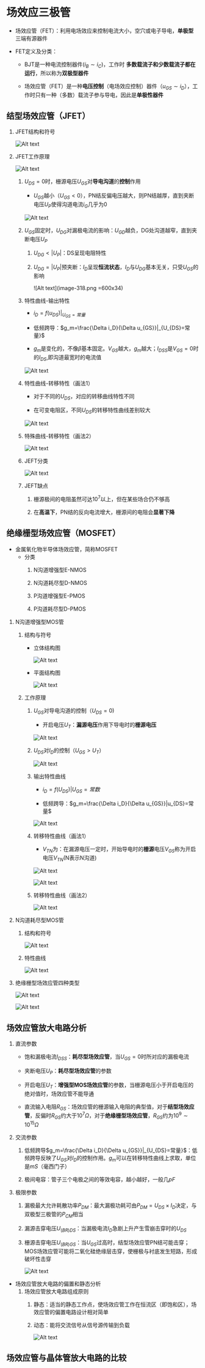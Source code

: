 # 场效应三极管
* 场效应管（FET）：利用电场效应来控制电流大小，空穴或电子导电，**单极型**三端有源器件

* FET定义及分类：
    * BJT是一种电流控制器件($i_B \sim i_C$)，工作时 **多数载流子和少数载流子都在运行**，所以称为**双极型器件**

    * 场效应管（FET）是一种**电压控制**（电场效应控制）器件（$u_{GS}\sim i_D$），工作时只有一种（多数）载流子参与导电，因此是**单极性器件**

## 结型场效应管（JFET）
1. JFET结构和符号

    ![Alt text](image-300.png)

2. JFET工作原理

    ![Alt text](image-301.png)

    1. $U_{DS}=0$时，栅源电压$U_{GS}$对**导电沟道**的**控制**作用
        * $U_{GS}$越小（$U_{GS}<0$），PN结反偏电压越大，则PN结越厚，直到夹断电压$U_{P}$使得沟道电流$i_G$几乎为0

        ![Alt text](image-121.png)

    2. $U_{GS}$固定时，$U_{DG}$对漏极电流的影响：$U_{GD}$越负，DG处沟道越窄，直到夹断电压$U_P$
        1. $U_{DG}<|U_P|$：DS呈现电阻特性
     
        2. $U_{DG}=|U_P|$预夹断：$I_D$呈现**恒流状态**，$I_D$与$U_{DG}$基本无关，只受$U_{GS}$的影响    
        
            ![Alt text](image-318.png =600x34)

    3. 特性曲线-输出特性
        * $i_D=f(u_{DS})|_{U_{GS}=常量}$

        * 低频跨导：$g_m=\frac{\Delta i_D}{\Delta u_{GS}}|_{U_{DS}=常量}$

        * $g_m$是变化的，不像$\beta$基本固定。$V_{GS}$越大，$g_m$越大；$I_{DSS}$是$V_{GS}=0$时的$I_{DS}$,即沟道最宽时的电流值

        ![Alt text](image-319.png) 

    4. 特性曲线-转移特性（画法1）
        * 对于不同的$U_{DS}$，对应的转移曲线特性不同

        * 在可变电阻区，不同$U_{DS}$的转移特性曲线差别较大

        ![Alt text](image-320.png)

    5. 特殊曲线-转移特性（画法2）

        ![Alt text](image-321.png)

    6. JEFT分类

        ![Alt text](image-322.png)

    7. JEFT缺点
        1. 栅源极间的电阻虽然可达$10^7$以上，但在某些场合仍不够高

        2. 在**高温下**，PN结的反向电流增大，栅源间的电阻会**显著下降**

## 绝缘栅型场效应管（MOSFET）
* 金属氧化物半导体场效应管，简称MOSFET
    * 分类
        1. N沟道增强型E-NMOS

        2. N沟道耗尽型D-NMOS

        3. P沟道增强型E-PMOS

        4. P沟道耗尽型D-PMOS

1. N沟道增强型MOS管
    1. 结构与符号
        * 立体结构图

            ![Alt text](image-323.png)

        * 平面结构图

            ![Alt text](image-324.png)

    2. 工作原理
        1. $U_{GS}$对导电沟道的控制（$U_{DS}=0)$
            * 开启电压$U_T$：**漏源电压**作用下导电时的**栅源电压**

            ![Alt text](image-325.png)

        2. $U_{DS}$对$I_D$的控制（$U_{GS}>U_T$）

            ![Alt text](image-326.png)

        3. 输出特性曲线
            * $i_D=f(U_{DS})|U_{GS}=常数$

            * 低频跨导：$g_m=\frac{\Delta i_D}{\Delta u_{GS}}|u_{DS}=常量$

            ![Alt text](image-327.png)

        4. 转移特性曲线（画法1）

            * $V_{TN}$为：在漏源电压一定时，开始导电时的**栅源**电压$V_{GS}$称为开启电压$V_{TN}$(N表示N沟道)

            ![Alt text](image-328.png)

            ![Alt text](image-329.png)

        5. 转移特性曲线（画法2）

            ![Alt text](image-330.png)

2. N沟道耗尽型MOS管
    1. 结构和符号

        ![Alt text](image-331.png)

    2. 特性曲线

        ![Alt text](image-332.png)

3. 绝缘栅型场效应管四种类型

    ![Alt text](image-333.png)

    ![Alt text](image-334.png)

## 场效应管放大电路分析
1. 直流参数
    * 饱和漏极电流$I_{DSS}$：**耗尽型场效应管**，当$U_{GS}=0$时所对应的漏极电流

    * 夹断电压$U_{P}$：**耗尽型场效应管**的参数

    * 开启电压$U_T$：**增强型MOS场效应管**的参数，当栅源电压小于开启电压的绝对值时，场效应管不能导通

    * 直流输入电阻$R_{GS}$：场效应管的栅源输入电阻的典型值，对于**结型场效应管**，反偏时$R_{GS}$约大于$10^7\Omega$，对于**绝缘栅型场效应管**，$R_{GS}$约为$10^9\sim 10^{15}\Omega$

2. 交流参数
    1. 低频跨导$g_m=\frac{\Delta i_D}{\Delta u_{GS}}|_{U_{DS}=常量}$：低频跨导反映了$U_{GS}$对$I_D$的控制作用。$g_m$可以在转移特性曲线上求取，单位是$mS$（毫西门子）

    2. 极间电容：管子三个电极之间的等效电容，越小越好，一般几$pF$
    
3. 极限参数
    1. 漏极最大允许耗散功率$P_{DM}$：最大漏极功耗可由$P_{DM}=U_{DS}\times I_D$决定，与双极型三极管的$P_{CM}$相当

    2. 漏源击穿电压$U_{(BR)DS}$：当漏极电流$I_D$急剧上升产生雪崩击穿时的$U_{DS}$
    
    3. 栅源击穿电压$U_{(BR)GS}$：当$U_{GS}$过高时，结型场效应管PN结可能击穿；MOS场效应管可能将二氧化硅绝缘层击穿，使栅极与衬底发生短路，形成破坏性击穿

        ![Alt text](image-335.png)

* 场效应管放大电路的偏置和静态分析
    1. 场效应管放大电路组成原则
        1. 静态：适当的静态工作点，使场效应管工作在恒流区（即饱和区），场效应管的偏置电路设计相对简单

        2. 动态：能将交流信号从信号源传输到负载

            ![Alt text](image-336.png)
            
## 场效应管与晶体管放大电路的比较